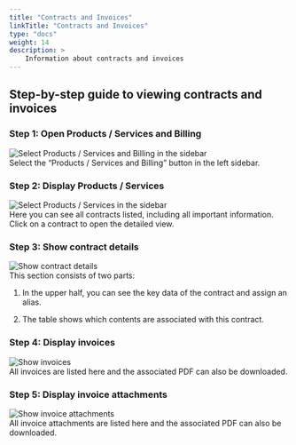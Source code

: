 ```yaml
---
title: "Contracts and Invoices"
linkTitle: "Contracts and Invoices"
type: "docs"
weight: 14
description: >
    Information about contracts and invoices
---
```


## Step-by-step guide to viewing contracts and invoices

### Step 1: Open Products / Services and Billing

![Select Products / Services and Billing in the sidebar](../img/contract-invoices/ce1.png)\
Select the “Products / Services and Billing” button in the left sidebar.

### Step 2: Display Products / Services

![Select Products / Services in the sidebar](../img/contract-invoices/ce2.png)\
Here you can see all contracts listed, including all important information. Click on a contract to open the detailed view.

### Step 3: Show contract details

![Show contract details](../img/contract-invoices/ce3.png)\
This section consists of two parts:

1) In the upper half, you can see the key data of the contract and assign an alias.

2) The table shows which contents are associated with this contract.

### Step 4: Display invoices

![Show invoices](../img/contract-invoices/ce4.png)\
All invoices are listed here and the associated PDF can also be downloaded.

### Step 5: Display invoice attachments

![Show invoice attachments](../img/contract-invoices/ce5.png)\
All invoice attachments are listed here and the associated PDF can also be downloaded.